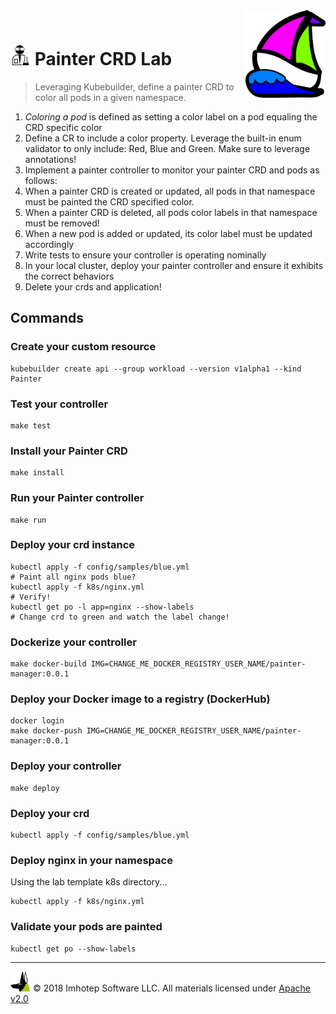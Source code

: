 <img src="../assets/k8sland.png" align="right" width="128" height="auto"/>

<br/>

# <img src="../assets/lab.png" width="32" height="auto"/> Painter CRD Lab

> Leveraging Kubebuilder, define a painter CRD to color all pods in a given namespace.

1. *Coloring a pod* is defined as setting a color label on a pod equaling the CRD specific color
1. Define a CR to include a color property. Leverage the built-in enum validator
   to only include: Red, Blue and Green. Make sure to leverage annotations!
1. Implement a painter controller to monitor your painter CRD and pods as follows:
  1. When a painter CRD is created or updated, all pods in that namespace
     must be painted the CRD specified color.
  1. When a painter CRD is deleted, all pods color labels in that namespace must be removed!
  1. When a new pod is added or updated, its color label must be updated accordingly
1. Write tests to ensure your controller is operating nominally
1. In your local cluster, deploy your painter controller and ensure it exhibits the
   correct behaviors
1. Delete your crds and application!

## Commands

### Create your custom resource

```shell
kubebuilder create api --group workload --version v1alpha1 --kind Painter
```

### Test your controller

```shell
make test
```

### Install your Painter CRD

```shell
make install
```

### Run your Painter controller

```shell
make run
```

### Deploy your crd instance

```shell
kubectl apply -f config/samples/blue.yml
# Paint all nginx pods blue?
kubectl apply -f k8s/nginx.yml
# Verify!
kubectl get po -l app=nginx --show-labels
# Change crd to green and watch the label change!
```

### Dockerize your controller

```shell
make docker-build IMG=CHANGE_ME_DOCKER_REGISTRY_USER_NAME/painter-manager:0.0.1
```

### Deploy your Docker image to a registry (DockerHub)

```shell
docker login
make docker-push IMG=CHANGE_ME_DOCKER_REGISTRY_USER_NAME/painter-manager:0.0.1
```

### Deploy your controller

```shell
make deploy
```

### Deploy your crd

```shell
kubectl apply -f config/samples/blue.yml
```

### Deploy nginx in your namespace

Using the lab template k8s directory...

```shell
kubectl apply -f k8s/nginx.yml
```

### Validate your pods are painted

```shell
kubectl get po --show-labels
```

---
<img src="../assets/imhotep_logo.png" width="32" height="auto"/> © 2018 Imhotep Software LLC.
All materials licensed under [Apache v2.0](http://www.apache.org/licenses/LICENSE-2.0)